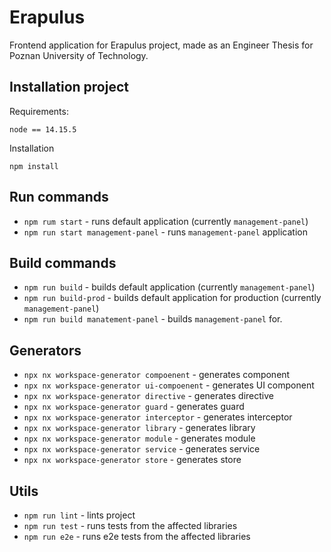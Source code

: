 

# Erapulus

Frontend application for Erapulus project, made as an Engineer Thesis for Poznan University of Technology.

## Installation project
Requirements:
```
node == 14.15.5
```
Installation
```
npm install
```

## Run commands
 - `npm rum start` - runs default application (currently `management-panel`)
 - `npm run start management-panel` - runs `management-panel` application

## Build commands
- `npm run build` - builds default application (currently `management-panel`)
- `npm run build-prod` - builds default application for production (currently `management-panel`)
- `npm run build manatement-panel` - builds `management-panel` for.

## Generators
- `npx nx workspace-generator compoenent` - generates component
- `npx nx workspace-generator ui-compoenent` - generates UI component
- `npx nx workspace-generator directive` - generates directive
- `npx nx workspace-generator guard` - generates guard
- `npx nx workspace-generator interceptor` - generates interceptor
- `npx nx workspace-generator library` - generates library
- `npx nx workspace-generator module` - generates module
- `npx nx workspace-generator service` - generates service
- `npx nx workspace-generator store` - generates store

## Utils
- `npm run lint` - lints project
- `npm run test` - runs tests from the affected libraries
- `npm run e2e` - runs e2e tests from the affected libraries
